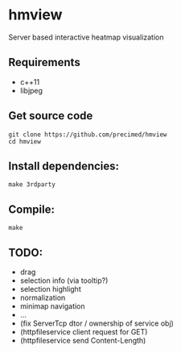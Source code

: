 # hmview
Server based interactive heatmap visualization

## Requirements
* c++11
* libjpeg

## Get source code
```
git clone https://github.com/precimed/hmview
cd hmview
```

## Install dependencies:
```
make 3rdparty
```

## Compile:
```
make
```

## TODO: 
* drag
* selection info (via tooltip?)
* selection highlight
* normalization
* minimap navigation
* ...
* (fix ServerTcp dtor / ownership of service obj)
* (httpfileservice client request for GET)
* (httpfileservice send Content-Length)
